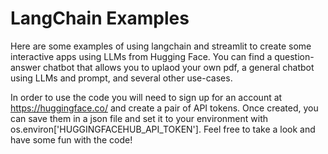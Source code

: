 # LangChain Examples
Here are some examples of using langchain and streamlit to create some interactive apps using LLMs from Hugging Face. You can find a question-answer chatbot that allows you to uplaod your own pdf, a general chatbot using LLMs and prompt, and several other use-cases.

In order to use the code you will need to sign up for an account at <a href="https://huggingface.co/">https://huggingface.co/</a> and create a pair of API tokens. Once created, you can save them in a json file and set it to your environment with os.environ['HUGGINGFACEHUB_API_TOKEN']. Feel free to take a look and have some fun with the code!

